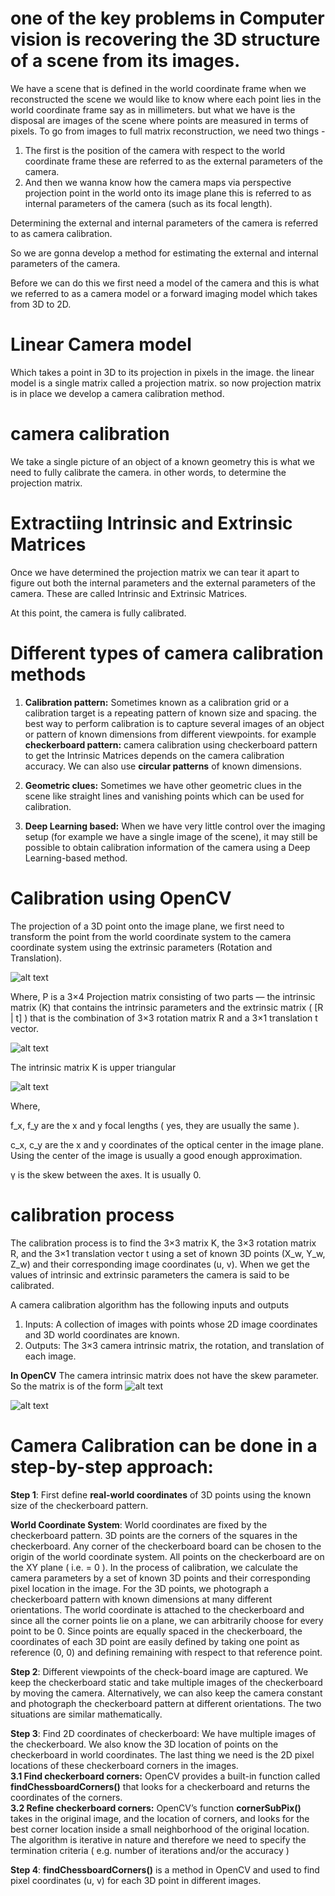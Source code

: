 # one of the key problems in Computer vision is recovering the 3D structure of a scene from its images.

We have a scene that is defined in the world coordinate frame when we reconstructed the scene we would like to know where each point lies in the world coordinate frame say as in millimeters. but what we have is the disposal are images of the scene where points are measured in terms of pixels.
To go from images to full matrix reconstruction, we need two things - 
1. The first is the position of the camera with respect to the world coordinate frame these are referred to as the external parameters of the camera.
2. And then we wanna know how the camera maps via perspective projection point in the world onto its image plane this is referred to as internal parameters of the camera (such as its focal length).

Determining the external and internal parameters of the camera is referred to as camera calibration.

So we are gonna develop a method for estimating the external and internal parameters of the camera.

Before we can do this we first need a model of the camera and this is what we referred to as a camera model or a forward imaging model which takes from 3D to 2D.

# Linear Camera model
Which takes a point in 3D to its projection in pixels in the image. the linear model is a single matrix called a projection matrix. so now projection matrix is in place we develop a camera calibration method.


# camera calibration
We take a single picture of an object of a known geometry this is what we need to fully calibrate the camera. in other words, to determine the projection matrix.

# Extractiing Intrinsic and Extrinsic Matrices
Once we have determined the projection matrix we can tear it apart to figure out both the internal parameters and the external parameters of the camera. These are called Intrinsic and Extrinsic Matrices.

At this point, the camera is fully calibrated.

# Different types of camera calibration methods

1. **Calibration pattern:** Sometimes known as a calibration grid or a calibration target is a repeating pattern of known size and spacing. the best way to perform calibration is to capture several images of an object or pattern of known dimensions from different viewpoints. for example 
	**checkerboard pattern:** camera calibration using checkerboard pattern to get the Intrinsic Matrices depends on the camera calibration accuracy.
	We can also use **circular patterns** of known dimensions.

2. **Geometric clues:** Sometimes we have other geometric clues in the scene like straight lines and vanishing points which can be used for calibration.

3. **Deep Learning based:** When we have very little control over the imaging setup (for example we have a single image of the scene), it may still be possible to obtain calibration information of the camera using a Deep Learning-based method. 


# Calibration using OpenCV
The projection of a 3D point onto the image plane, we first need to transform the point from the world coordinate system to the camera coordinate system using the extrinsic parameters (Rotation and Translation). 

![alt text](https://github.com/itsmeaby/HackLab-Assignment/blob/main/img/intrinsic%20parameters.png)

Where, P is a 3×4 Projection matrix consisting of two parts — the intrinsic matrix (K) that contains the intrinsic parameters and the extrinsic matrix ( [R | t] ) that is the combination of 3×3 rotation matrix R and a 3×1 translation t vector.

![alt text](https://github.com/itsmeaby/HackLab-Assignment/blob/main/img/Projection%20matrix.png)

The intrinsic matrix K is upper triangular 

![alt text](https://github.com/itsmeaby/HackLab-Assignment/blob/main/img/intrinsic%20matrix%20K%20.png)

Where,

f_x, f_y are the x and y focal lengths ( yes, they are usually the same ).

c_x, c_y are the x and y coordinates of the optical center in the image plane. Using the center of the image is usually a good enough approximation.

γ is the skew between the axes. It is usually 0. 

# calibration process
The calibration process is to find the 3×3 matrix K, the 3×3 rotation matrix R, and the 3×1 translation vector t using a set of known 3D points (X_w, Y_w, Z_w) and their corresponding image coordinates (u, v). When we get the values of intrinsic and extrinsic parameters the camera is said to be calibrated. 

A camera calibration algorithm has the following inputs and outputs
1. Inputs: A collection of images with points whose 2D image coordinates and 3D world coordinates are known.
2. Outputs: The 3×3 camera intrinsic matrix, the rotation, and translation of each image. 

**In OpenCV** The camera intrinsic matrix does not have the skew parameter. 
So the matrix is of the form ![alt text](https://github.com/itsmeaby/HackLab-Assignment/blob/main/img/skew%20parameter.png)


![alt text](https://github.com/itsmeaby/HackLab-Assignment/blob/main/img/camera-calibration-flowchart.png)


# Camera Calibration can be done in a step-by-step approach:
**Step 1**: First define **real-world coordinates** of 3D points using the known size of the checkerboard pattern.

**World Coordinate System**: World coordinates are fixed by the checkerboard pattern. 3D points are the corners of the squares in the checkerboard. Any corner of the checkerboard board can be chosen to the origin of the world coordinate system. All points on the checkerboard are on the XY plane ( i.e.  = 0 ).
In the process of calibration, we calculate the camera parameters by a set of known 3D points and their corresponding pixel location in the image.
For the 3D points, we photograph a checkerboard pattern with known dimensions at many different orientations. The world coordinate is attached to the checkerboard and since all the corner points lie on a plane, we can arbitrarily choose for every point to be 0. Since points are equally spaced in the checkerboard, the coordinates of each 3D point are easily defined by taking one point as reference (0, 0) and defining remaining with respect to that reference point.

**Step 2**: Different viewpoints of the check-board image are captured.
We keep the checkerboard static and take multiple images of the checkerboard by moving the camera.
Alternatively, we can also keep the camera constant and photograph the checkerboard pattern at different orientations. The two situations are similar mathematically.

**Step 3**: Find 2D coordinates of checkerboard: We have multiple images of the checkerboard. We also know the 3D location of points on the checkerboard in world coordinates. The last thing we need is the 2D pixel locations of these checkerboard corners in the images.  
**3.1 Find checkerboard corners:** OpenCV provides a built-in function called **findChessboardCorners()** that looks for a checkerboard and returns the coordinates of the corners.  
**3.2 Refine checkerboard corners:** OpenCV’s function **cornerSubPix()** takes in the original image, and the location of corners, and looks for the best corner location inside a small neighborhood of the original location. The algorithm is iterative in nature and therefore we need to specify the termination criteria ( e.g. number of iterations and/or the accuracy )

**Step 4**: **findChessboardCorners()** is a method in OpenCV and used to find pixel coordinates (u, v) for each 3D point in different images.


